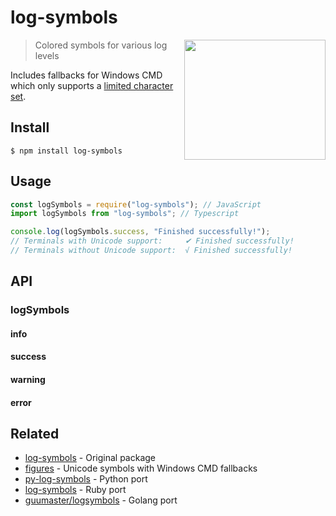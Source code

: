 # log-symbols

<img src="screenshot.png" width="226" height="192" align="right">

> Colored symbols for various log levels

Includes fallbacks for Windows CMD which only supports a [limited character set](https://en.wikipedia.org/wiki/Code_page_437).

## Install

```
$ npm install log-symbols
```

## Usage

```ts
const logSymbols = require("log-symbols"); // JavaScript
import logSymbols from "log-symbols"; // Typescript

console.log(logSymbols.success, "Finished successfully!");
// Terminals with Unicode support:     ✔ Finished successfully!
// Terminals without Unicode support:  √ Finished successfully!
```

## API

### logSymbols

#### info

#### success

#### warning

#### error

## Related

-   [log-symbols](https://www.npmjs.com/package/log-symbols) - Original package
-   [figures](https://github.com/sindresorhus/figures) - Unicode symbols with Windows CMD fallbacks
-   [py-log-symbols](https://github.com/ManrajGrover/py-log-symbols) - Python port
-   [log-symbols](https://github.com/palash25/log-symbols) - Ruby port
-   [guumaster/logsymbols](https://github.com/guumaster/logsymbols) - Golang port
